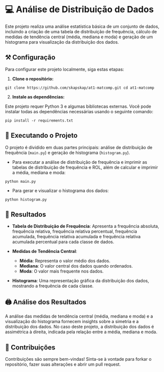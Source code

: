 # 💻 Análise de Distribuição de Dados

Este projeto realiza uma análise estatística básica de um conjunto de dados, incluindo a criação de uma tabela de distribuição de frequência, cálculo de medidas de tendência central (média, mediana e moda) e geração de um histograma para visualização da distribuição dos dados.

## ⚒️ Configuração

Para configurar este projeto localmente, siga estas etapas:

1. **Clone o repositório:**

```git clone https://github.com/skapskap/at1-matcomp.git cd at1-matcomp```


2. **Instale as dependências:**

Este projeto requer Python 3 e algumas bibliotecas externas. Você pode instalar todas as dependências necessárias usando o seguinte comando:

```pip install -r requirements.txt ``` 


## 🚀 Executando o Projeto

O projeto é dividido em duas partes principais: análise de distribuição de frequência (`main.py`) e geração de histograma (`histogram.py`).

- Para executar a análise de distribuição de frequência e imprimir as tabelas de distribuição de frequência e ROL, além de calcular e imprimir a média, mediana e moda:

```python main.py```

- Para gerar e visualizar o histograma dos dados:

```python histogram.py```


## 📃 Resultados

- **Tabela de Distribuição de Frequência**: Apresenta a frequência absoluta, frequência relativa, frequência relativa percentual, frequência acumulada, frequência relativa acumulada e frequência relativa acumulada percentual para cada classe de dados.

- **Medidas de Tendência Central**:
  - **Média**: Representa o valor médio dos dados.
  - **Mediana**: O valor central dos dados quando ordenados.
  - **Moda**: O valor mais frequente nos dados.

- **Histograma**: Uma representação gráfica da distribuição dos dados, mostrando a frequência de cada classe.

## 🖨️ Análise dos Resultados

A análise das medidas de tendência central (média, mediana e moda) e a visualização do histograma fornecem insights sobre a simetria e a distribuição dos dados. No caso deste projeto, a distribuição dos dados é assimétrica à direita, indicada pela relação entre a média, mediana e moda.

## 🔎 Contribuições

Contribuições são sempre bem-vindas! Sinta-se à vontade para forkar o repositório, fazer suas alterações e abrir um pull request.
